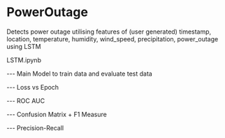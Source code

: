 # PowerOutage
Detects power outage utilising features of (user generated) timestamp, location, temperature, humidity, wind_speed, precipitation, power_outage using LSTM


LSTM.ipynb 

--- Main Model to train data and evaluate test data

--- Loss vs Epoch

--- ROC AUC

--- Confusion Matrix + F1 Measure

--- Precision-Recall

